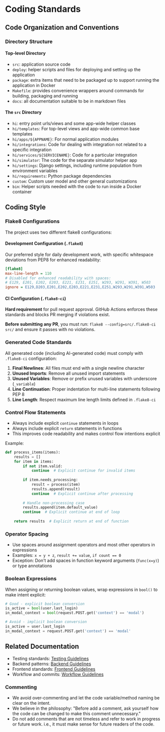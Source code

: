 # Coding Standards

## Code Organization and Conventions

### Directory Structure

#### Top-level Directory
- `src`: application source code
- `deploy`: helper scripts and files for deploying and setting up the application
- `package`: extra items that need to be packaged up to support running the application in Docker
- `Makefile`: provides convenience wrappers around commands for building, packaging and running
- `docs`: all documentation suitable to be in markdown files

#### The `src` Directory
- `hi`: entry point urls/views and some app-wide helper classes
- `hi/templates`: For top-level views and app-wide common base templates
- `hi/apps/${APPNAME}`: For normal application modules
- `hi/integrations`: Code for dealing with integration not related to a specific integration
- `hi/services/${SERVICENAME}`: Code for a particular integration
- `hi/simulator`: The code for the separate simulator helper app
- `hi/settings`: Django settings, including runtime population from environment variables
- `hi/requirements`: Python package dependencies
- `custom`: Custom user model and other general customizations
- `bin`: Helper scripts needed with the code to run inside a Docker container

## Coding Style

### Flake8 Configurations

The project uses two different flake8 configurations:

#### Development Configuration (`.flake8`)
Our preferred style for daily development work, with specific whitespace deviations from PEP8 for enhanced readability:

```ini
[flake8]
max-line-length = 110
# Disabled for enhanced readability with spaces:
# E129, E201, E202, E203, E221, E231, E251, W293, W291, W391, W503
ignore = E129,D203,E201,E202,E203,E221,E231,E251,W293,W291,W391,W503
```

#### CI Configuration (`.flake8-ci`)
**Hard requirement** for pull request approval. GitHub Actions enforces these standards and blocks PR merging if violations exist.

**Before submitting any PR**, you must run: `flake8 --config=src/.flake8-ci src/` and ensure it passes with no violations.

### Generated Code Standards

All generated code (including AI-generated code) must comply with `.flake8-ci` configuration:

1. **Final Newlines**: All files must end with a single newline character
2. **Unused Imports**: Remove all unused import statements
3. **Unused Variables**: Remove or prefix unused variables with underscore (`_variable`)
4. **Line Continuation**: Proper indentation for multi-line statements following PEP 8
5. **Line Length**: Respect maximum line length limits defined in `.flake8-ci`

### Control Flow Statements
- Always include explicit `continue` statements in loops
- Always include explicit `return` statements in functions
- This improves code readability and makes control flow intentions explicit

Example:
```python
def process_items(items):
    results = []
    for item in items:
        if not item.valid:
            continue  # Explicit continue for invalid items
        
        if item.needs_processing:
            result = process(item)
            results.append(result)
            continue  # Explicit continue after processing
        
        # Handle non-processing case
        results.append(item.default_value)
        continue  # Explicit continue at end of loop
    
    return results  # Explicit return at end of function
```

### Operator Spacing
- Use spaces around assignment operators and most other operators in expressions
- Examples: `x = y + z`, `result += value`, `if count == 0`
- Exception: Don't add spaces in function keyword arguments (`func(x=y)`) or type annotations

### Boolean Expressions
When assigning or returning boolean values, wrap expressions in `bool()` to make intent explicit:

```python
# Good - explicit boolean conversion
is_active = bool(user.last_login)
in_modal_context = bool(request.POST.get('context') == 'modal')

# Avoid - implicit boolean conversion
is_active = user.last_login
in_modal_context = request.POST.get('context') == 'modal'
```


## Related Documentation
- Testing standards: [Testing Guidelines](../testing/testing-guidelines.md)
- Backend patterns: [Backend Guidelines](../backend/backend-guidelines.md)
- Frontend standards: [Frontend Guidelines](../frontend/frontend-guidelines.md)
- Workflow and commits: [Workflow Guidelines](../workflow/workflow-guidelines.md)

### Commenting

- We avoid over-commenting and let the code variable/method naming be clear on the intent.
- We believe in the philosophy: "Before add a comment, ask yourself how the code can be changed to make this comment unnecessary."
- Do not add comments that are not timeless and refer to work in progress or future work. i.e., it must make sense for future readers of the code.
